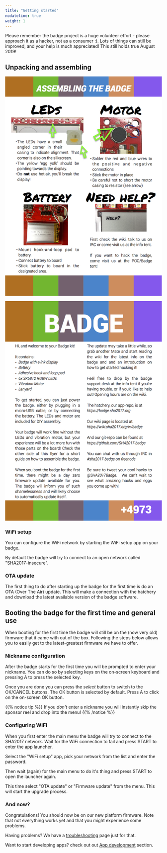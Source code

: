 ```yaml
---
title: "Getting started"
nodateline: true
weight: 1
---
```


Please remember the badge project is a huge volunteer effort - please approach it as a hacker, not as a consumer :). Lots of things can still be improved, and your help is much appreciated! This still holds true August 2019!

## Unpacking and assembling

![flyer](800px-Flyer_badge_2_1.png)

![flyer](800px-Flyer_badge_2_2.png)

### WiFi setup
You can configure the WiFi network by starting the WiFi setup app on your badge.

By default the badge will try to connect to an open network called "SHA2017-insecure".

### OTA update
The first thing to do after starting up the badge for the first time is do an OTA (Over The Air) update.
This will make a connection with the hatchery and download the latest available version of the badge software. 

## Booting the badge for the first time and general use

When booting for the first time the badge will still be on the (now very old) firmware that it came with out of the box.
Following the steps below allows you to easily get to the latest-greatest firmware we have to offer.

### Nickname configuration
After the badge starts for the first time you will be prompted to enter your nickname. You can do so by selecting keys on the on-screen keyboard and pressing A to press the selected key.

Once you are done you can press the *select* button to switch to the OK/CANCEL buttons. The OK button is selected by default. Press A to click on the on-screen OK button.

{{% notice tip %}}
If you *don't* enter a nickname you will instantly skip the sponsor reel and drop into the menu!
{{% /notice %}}

### Configuring WiFi
When you first enter the main menu the badge will try to connect to the SHA2017 network. Wait for the WiFi connection to fail and press START to enter the app launcher.

Select the "WiFi setup" app, pick your network from the list and enter the password.

Then wait (again) for the main menu to do it's thing and press START to open the launcher again.

This time select "OTA update" or "Firmware update" from the menu. This will start the upgrade process.

### And now?
Congratulations! You should now be on our new platform firmware. Note that not everything works yet and that you might experience some problems.

Having problems? We have a [troubleshooting](../troubleshooting) page just for that.

Want to start developing apps? check out out [App development](/app_development) section.
